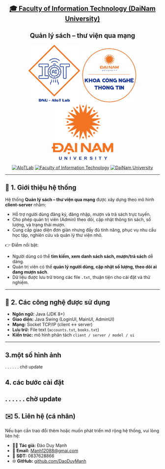 <h2 align="center">
    <a href="https://dainam.edu.vn/vi/khoa-cong-nghe-thong-tin">
    🎓 Faculty of Information Technology (DaiNam University)
    </a>
</h2>
<h2 align="center">
    Quản lý sách – thư viện qua mạng
</h2>

<div align="center">
    <p align="center">
        <img src="docs/aiotlab_logo.png" alt="AIoTLab Logo" width="170"/>
        <img src="docs/fitdnu_logo.png" alt="FIT DNU Logo" width="180"/>
        <img src="docs/dnu_logo.png" alt="DaiNam University Logo" width="200"/>
    </p>

[![AIoTLab](https://img.shields.io/badge/AIoTLab-green?style=for-the-badge)](https://www.facebook.com/DNUAIoTLab)
[![Faculty of Information Technology](https://img.shields.io/badge/Faculty%20of%20Information%20Technology-blue?style=for-the-badge)](https://dainam.edu.vn/vi/khoa-cong-nghe-thong-tin)
[![DaiNam University](https://img.shields.io/badge/DaiNam%20University-orange?style=for-the-badge)](https://dainam.edu.vn)

</div>

---

## 📖 1. Giới thiệu hệ thống
Hệ thống **Quản lý sách – thư viện qua mạng** được xây dựng theo mô hình **client-server** nhằm:
- Hỗ trợ người dùng đăng ký, đăng nhập, mượn và trả sách trực tuyến.
- Cho phép quản trị viên (Admin) theo dõi, cập nhật thông tin sách, số lượng, và trạng thái mượn.
- Cung cấp giao diện đơn giản nhưng đầy đủ tính năng, phục vụ nhu cầu học tập, nghiên cứu và quản lý thư viện nhỏ.

👉 Điểm nổi bật:
- Người dùng có thể **tìm kiếm, xem danh sách sách, mượn/trả sách** dễ dàng.
- Quản trị viên có thể **quản lý người dùng, cập nhật số lượng, theo dõi ai đang mượn sách**.
- Dữ liệu được lưu trữ trong các file `.txt`, thuận tiện cho cài đặt và thử nghiệm.

---

## 🔧 2. Các công nghệ được sử dụng
- **Ngôn ngữ:** Java (JDK 8+)
- **Giao diện:** Java Swing (LoginUI, MainUI, AdminUI)
- **Mạng:** Socket TCP/IP (client ↔ server)
- **Lưu trữ:** File text (`accounts.txt`, `books.txt`)
- **Kiến trúc:** mô hình phân tách `client / server / model / ui`

---
## 3.một số hình ảnh
.
.
.
.
.
.
chờ update
## 4. các bước cài đặt
.
.
.
.
.
.
chờ update
---

## ✉️ 5. Liên hệ (cá nhân)
Nếu bạn cần trao đổi thêm hoặc muốn phát triển mở rộng hệ thống, vui lòng liên hệ:  

- 👨‍💻 **Tác giả:** Đào Duy Mạnh  
- 📧 **Email:** Manh12088@gmai.com  
- 📱 **SĐT:** 0837628866  
- 🌐 **GitHub:** [github.com/DaoDuyManh](https://github.com/DaoDuyManh)  
